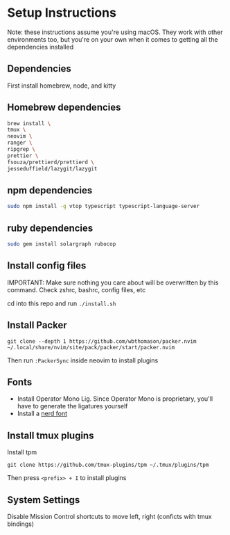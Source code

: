 # Setup Instructions

Note: these instructions assume you're using macOS. They work with other environments too, but you're on your own when it comes to getting all the dependencies installed

## Dependencies

First install homebrew, node, and kitty

## Homebrew dependencies

```bash
brew install \
tmux \
neovim \
ranger \
ripgrep \
prettier \
fsouza/prettierd/prettierd \
jesseduffield/lazygit/lazygit
```

## npm dependencies

```bash
sudo npm install -g vtop typescript typescript-language-server
```

## ruby dependencies

```bash
sudo gem install solargraph rubocop
```

## Install config files

IMPORTANT: Make sure nothing you care about will be overwritten by this command. Check zshrc, bashrc, config files, etc

cd into this repo and run `./install.sh`

## Install Packer

```
git clone --depth 1 https://github.com/wbthomason/packer.nvim ~/.local/share/nvim/site/pack/packer/start/packer.nvim
```

Then run `:PackerSync` inside neovim to install plugins

## Fonts

- Install Operator Mono Lig. Since Operator Mono is proprietary, you'll have to generate the ligatures yourself
- Install a [nerd font](https://www.nerdfonts.com/font-downloads)

## Install tmux plugins

Install tpm

```
git clone https://github.com/tmux-plugins/tpm ~/.tmux/plugins/tpm
```

Then press `<prefix> + I` to install plugins

## System Settings

Disable Mission Control shortcuts to move left, right (conficts with tmux bindings)
